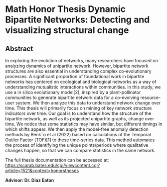 
# Math Honor Thesis Dynamic Bipartite Networks: Detecting and visualizing structural change

## Abstract 
In exploring the evolution of networks, many researchers have focused on analyzing dynamics
of unipartite network. However, bipartite network structures are also essential in
understanding complex co-evolutionary processes. A significant proportion of foundational
work in bipartite networks has centered on ecological and biological networks as a way of
understanding mutualistic interactions within communities. In this study, we use a in silico
evolutionary model[2], inspired by a plant-pollinator communities to generate bipartite
network data for a co-evolving resource-user system. We then analyze this data to understand
network change over time. This thesis will primarily focus on mining of key network
structure indicators over time. Our goal is to understand how the structure of the bipartite
network, as well as its projected unipartite graphs, change over time. We notice that some
statistics may have similar, but different timings in which shifts appear. We then apply the
model-free anomaly detection methods by Benk˝o et al (2022) based on calculations of the
Temporal Outlier Factor (TOF)[1] to these time-series data. This method automates the
process of identifying the unique points/periods where qualitative changes happen, so that
we can compare statistics in the same network.

The full thesis documentation can be accessed at: https://scarab.bates.edu/cgi/viewcontent.cgi?article=1521&context=honorstheses

**Advisor: Dr. Diaz Eaton**

